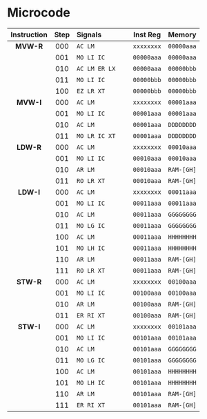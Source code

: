 # Microcode

| Instruction | Step | Signals | Inst Reg | Memory |
| :---------: | :--: | :------ | :------: | :----: |
| **MVW-R** | 000 | `AC LM         ` | `xxxxxxxx` | `00000aaa` |
|           | 001 | `MO LI IC      ` | `00000aaa` | `00000aaa` |
|           | 010 | `AC LM ER LX   ` | `00000aaa` | `00000bbb` |
|           | 011 | `MO LI IC      ` | `00000bbb` | `00000bbb` |
|           | 100 | `EZ LR XT      ` | `00000bbb` | `00000bbb` |
| **MVW-I** | 000 | `AC LM         ` | `xxxxxxxx` | `00001aaa` |
|           | 001 | `MO LI IC      ` | `00001aaa` | `00001aaa` |
|           | 010 | `AC LM         ` | `00001aaa` | `DDDDDDDD` |
|           | 011 | `MO LR IC XT   ` | `00001aaa` | `DDDDDDDD` |
| **LDW-R** | 000 | `AC LM         ` | `xxxxxxxx` | `00010aaa` |
|           | 001 | `MO LI IC      ` | `00010aaa` | `00010aaa` |
|           | 010 | `AR LM         ` | `00010aaa` | `RAM-[GH]` |
|           | 011 | `RO LR XT      ` | `00010aaa` | `RAM-[GH]` |
| **LDW-I** | 000 | `AC LM         ` | `xxxxxxxx` | `00011aaa` |
|           | 001 | `MO LI IC      ` | `00011aaa` | `00011aaa` |
|           | 010 | `AC LM         ` | `00011aaa` | `GGGGGGGG` |
|           | 011 | `MO LG IC      ` | `00011aaa` | `GGGGGGGG` |
|           | 100 | `AC LM         ` | `00011aaa` | `HHHHHHHH` |
|           | 101 | `MO LH IC      ` | `00011aaa` | `HHHHHHHH` |
|           | 110 | `AR LM         ` | `00011aaa` | `RAM-[GH]` |
|           | 111 | `RO LR XT      ` | `00011aaa` | `RAM-[GH]` |
| **STW-R** | 000 | `AC LM         ` | `xxxxxxxx` | `00100aaa` |
|           | 001 | `MO LI IC      ` | `00100aaa` | `00100aaa` |
|           | 010 | `AR LM         ` | `00100aaa` | `RAM-[GH]` |
|           | 011 | `ER RI XT      ` | `00100aaa` | `RAM-[GH]` |
| **STW-I** | 000 | `AC LM         ` | `xxxxxxxx` | `00101aaa` |
|           | 001 | `MO LI IC      ` | `00101aaa` | `00101aaa` |
|           | 010 | `AC LM         ` | `00101aaa` | `GGGGGGGG` |
|           | 011 | `MO LG IC      ` | `00101aaa` | `GGGGGGGG` |
|           | 100 | `AC LM         ` | `00101aaa` | `HHHHHHHH` |
|           | 101 | `MO LH IC      ` | `00101aaa` | `HHHHHHHH` |
|           | 110 | `AR LM         ` | `00101aaa` | `RAM-[GH]` |
|           | 111 | `ER RI XT      ` | `00101aaa` | `RAM-[GH]` |
